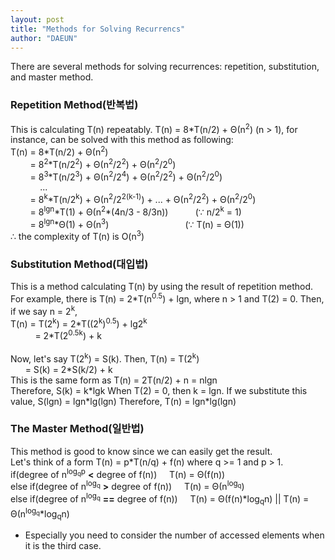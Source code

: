 ```yaml
---
layout: post
title: "Methods for Solving Recurrencs"
author: "DAEUN"
---
```


There are several methods for solving recurrences: repetition, substitution, and master method. 

### Repetition Method(반복법)
This is calculating T(n) repeatably. T(n) = 8\*T(n/2) + &Theta;(n<sup>2</sup>) (n > 1), for instance, can be solved with this method as following:
<br>
T(n) = 8\*T(n/2) + &Theta;(n<sup>2</sup>)<br>
&nbsp; &nbsp; &nbsp; &nbsp; = 8<sup>2</sup>\*T(n/2<sup>2</sup>) + &Theta;(n<sup>2</sup>/2<sup>2</sup>) + &Theta;(n<sup>2</sup>/2<sup>0</sup>)<br>
&nbsp; &nbsp; &nbsp; &nbsp; = 8<sup>3</sup>\*T(n/2<sup>3</sup>) + &Theta;(n<sup>2</sup>/2<sup>4</sup>) + &Theta;(n<sup>2</sup>/2<sup>2</sup>) + &Theta;(n<sup>2</sup>/2<sup>0</sup>)<br>
&nbsp; &nbsp; &nbsp; &nbsp; &nbsp; &nbsp; ...<br>
&nbsp; &nbsp; &nbsp; &nbsp; = 8<sup>k</sup>\*T(n/2<sup>k</sup>) + &Theta;(n<sup>2</sup>/2<sup>2(k-1)</sup>) + ... + &Theta;(n<sup>2</sup>/2<sup>2</sup>) + &Theta;(n<sup>2</sup>/2<sup>0</sup>)<br>
&nbsp; &nbsp; &nbsp; &nbsp; = 8<sup>lgn</sup>\*T(1) + &Theta;(n<sup>2</sup>\*(4n/3 - 8/3n)) &nbsp; &nbsp; &nbsp; &nbsp; &nbsp; (&because; n/2<sup>k</sup> = 1)<br>
&nbsp; &nbsp; &nbsp; &nbsp; = 8<sup>lgn</sup>\*&Theta;(1) + &Theta;(n<sup>3</sup>) &nbsp; &nbsp; &nbsp; &nbsp; &nbsp; &nbsp; &nbsp; &nbsp; &nbsp; &nbsp; &nbsp; &nbsp; &nbsp; &nbsp; &nbsp; (&because; T(n) = &Theta;(1))<br>
&therefore; the complexity of T(n) is O(n<sup>3</sup>)

### Substitution Method(대입법)
This is a method calculating T(n) by using the result of repetition method. For example, there is T(n) = 2\*T(n<sup>0.5</sup>) + lgn, where n > 1 and T(2) = 0. Then, if we say n = 2<sup>k</sup>, <br>
T(n) = T(2<sup>k</sup>) = 2\*T((2<sup>k</sup>)<sup>0.5</sup>) + lg2<sup>k</sup><br>
&nbsp; &nbsp; &nbsp; &nbsp; &nbsp; = 2\*T(2<sup>0.5k</sup>) + k<br>
<br>
Now, let's say T(2<sup>k</sup>) = S(k). Then,
T(n) = T(2<sup>k</sup>)<br>
&nbsp; &nbsp; &nbsp; = S(k) = 2\*S(k/2) + k<br>
This is the same form as T(n) = 2T(n/2) + n = nlgn<br>
Therefore, S(k) = k\*lgk
When T(2) = 0, then k = lgn. If we substitute this value,
S(lgn) = lgn\*lg(lgn)
Therefore, T(n) = lgn\*lg(lgn)

### The Master Method(일반법)
This method is good to know since we can easily get the result.
<br>
Let's think of a form
T(n) = p\*T(n/q) + f(n)
where q >= 1 and p > 1.
<br>
if(degree of n<sup>log<sub>q</sub>p</sup> **<** degree of f(n)) &nbsp; &nbsp; T(n) = &Theta;(f(n))<br>
else if(degree of n<sup>log<sub>q</sub></sup> **>** degree of f(n)) &nbsp; &nbsp; T(n) = &Theta;(n<sup>log<sub>q</sub></sup>)<br>
else if(degree of n<sup>log<sub>q</sub></sup> **==** degree of f(n)) &nbsp; &nbsp; T(n) = &Theta;(f(n)\*log<sub>q</sub>n) || T(n) = &Theta;(n<sup>log<sub>q</sub></sup>\*log<sub>q</sub>n)
<br>
* Especially you need to consider the number of accessed elements when it is the third case.